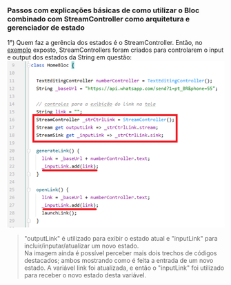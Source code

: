 ### Passos com explicações básicas de como utilizar o Bloc combinado com StreamController como arquitetura e gerenciador de estado

1°) Quem faz a gerência dos estados é o StreamController. Então, no [exemplo](state-management-bloc/example.md) exposto, StreamControllers foram criados para controlarem o input e output dos estados da String em questão:  
![](/state-management-bloc/assets/01.png)
> "outputLink" é utilizado para exibir o estado atual e "inputLink" para incluir/inputar/atualizar um novo estado.  
Na imagem ainda é possível perceber mais dois trechos de códigos destacados; ambos mostrando como é feita a entrada de um novo estado. A variável link foi atualizada, e então o "inputLink" foi utilizado para receber o novo estado desta variável.
